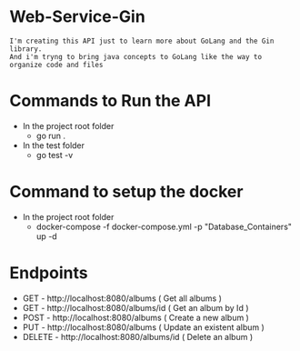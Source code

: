 # Web-Service-Gin
    I'm creating this API just to learn more about GoLang and the Gin library.
    And i'm tryng to bring java concepts to GoLang like the way to organize code and files
# Commands to Run the API
- In the project root folder
    * go run .
- In the test folder
    * go test -v

# Command to setup the docker
- In the project root folder
    * docker-compose -f docker-compose.yml -p "Database_Containers" up -d

# Endpoints
 - GET - http://localhost:8080/albums ( Get all albums )
 - GET - http://localhost:8080/albums/id ( Get an album by Id )
 - POST - http://localhost:8080/albums ( Create a new album )
 - PUT - http://localhost:8080/albums ( Update an existent album )
 - DELETE - http://localhost:8080/albums/id ( Delete an album )